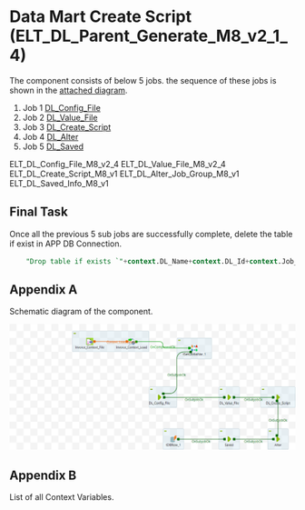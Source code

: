 # Data Mart Create Script (ELT_DL_Parent_Generate_M8_v2_1_4)

The component consists of below 5 jobs. the sequence of these jobs is shown in the [attached diagram](#appendix-a).


1. Job 1 [DL_Config_File](/DL_Config_File.md)
2. Job 2 [DL_Value_File](/ELT_DL_Value_File_M8.md)
3. Job 3 [DL_Create_Script](/ELT_DL_Create_Script_M8.md)
4. Job 4 [DL_Alter](/Alter.md)
5. Job 5 [DL_Saved](/Saved.md)

ELT_DL_Config_File_M8_v2_4
ELT_DL_Value_File_M8_v2_4
ELT_DL_Create_Script_M8_v1
ELT_DL_Alter_Job_Group_M8_v1
ELT_DL_Saved_Info_M8_v1


## Final Task
Once all the previous 5 sub jobs are successfully complete, delete the table if exist in APP DB Connection.

```sql
    "Drop table if exists `"+context.DL_Name+context.DL_Id+context.Job_Id+"`"
```

## Appendix A

Schematic diagram of the component.

![schematic diagram](./ELT_DL_Parent_Generate_M8_v2.png "ELT_DL_Parent_Generate_M8_v2_1_4")


## Appendix B

List of all Context Variables.


                                                      




